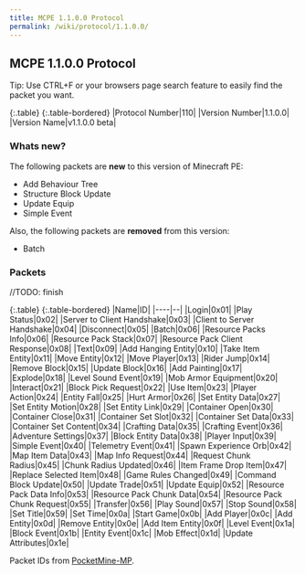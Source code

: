 ```yaml
---
title: MCPE 1.1.0.0 Protocol
permalink: /wiki/protocol/1.1.0.0/
---
```

## MCPE 1.1.0.0 Protocol  
Tip: Use CTRL+F or your browsers page search feature to easily find the packet you want.  
   
{:.table}
{:.table-bordered}
|Protocol Number|110|
|Version Number|1.1.0.0|
|Version Name|v1.1.0.0 beta|
   
### Whats new?
The following packets are **new** to this version of Minecraft PE:  

* Add Behaviour Tree
* Structure Block Update
* Update Equip
* Simple Event

Also, the following packets are **removed** from this version:

* Batch
   
### Packets
//TODO: finish

{:.table}
{:.table-bordered}
|Name|ID|
|----|--|
|Login|0x01|
|Play Status|0x02|
|Server to Client Handshake|0x03|
|Client to Server Handshake|0x04|
|Disconnect|0x05|
|Batch|0x06|
|Resource Packs Info|0x06|
|Resource Pack Stack|0x07|
|Resource Pack Client Response|0x08|
|Text|0x09|
|Add Hanging Entity|0x10|
|Take Item Entity|0x11|
|Move Entity|0x12|
|Move Player|0x13|
|Rider Jump|0x14|
|Remove Block|0x15|
|Update Block|0x16|
|Add Painting|0x17|
|Explode|0x18|
|Level Sound Event|0x19|
|Mob Armor Equipment|0x20|
|Interact|0x21|
|Block Pick Request|0x22|
|Use Item|0x23|
|Player Action|0x24|
|Entity Fall|0x25|
|Hurt Armor|0x26|
|Set Entity Data|0x27|
|Set Entity Motion|0x28|
|Set Entity Link|0x29|
|Container Open|0x30|
|Container Close|0x31|
|Container Set Slot|0x32|
|Container Set Data|0x33|
|Container Set Content|0x34|
|Crafting Data|0x35|
|Crafting Event|0x36|
|Adventure Settings|0x37|
|Block Entity Data|0x38|
|Player Input|0x39|
|Simple Event|0x40|
|Telemetry Event|0x41|
|Spawn Experience Orb|0x42|
|Map Item Data|0x43|
|Map Info Request|0x44|
|Request Chunk Radius|0x45|
|Chunk Radius Updated|0x46|
|Item Frame Drop Item|0x47|
|Replace Selected Item|0x48|
|Game Rules Changed|0x49|
|Command Block Update|0x50|
|Update Trade|0x51|
|Update Equip|0x52|
|Resource Pack Data Info|0x53|
|Resource Pack Chunk Data|0x54|
|Resource Pack Chunk Request|0x55|
|Transfer|0x56|
|Play Sound|0x57|
|Stop Sound|0x58|
|Set Title|0x59|
|Set Time|0x0a|
|Start Game|0x0b|
|Add Player|0x0c|
|Add Entity|0x0d|
|Remove Entity|0x0e|
|Add Item Entity|0x0f|
|Level Event|0x1a|
|Block Event|0x1b|
|Entity Event|0x1c|
|Mob Effect|0x1d|
|Update Attributes|0x1e|
  
Packet IDs from [PocketMine-MP](https://github.com/pmmp/PocketMine-MP).
